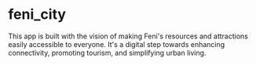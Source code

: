 # feni_city
This app is built with the vision of making Feni's resources and attractions easily accessible to everyone. It's a digital step towards enhancing connectivity, promoting tourism, and simplifying urban living.
